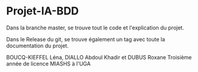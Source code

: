 # Projet-IA-BDD

Dans la branche master, se trouve tout le code et l'explication du projet.

Dans le Release du git, se trouve également un tag avec toute la documentation du projet.

BOUCQ-KIEFFEL Léna, DIALLO Abdoul Khadir et DUBUS Roxane
Troisième année de licence MIASHS à l'UGA
